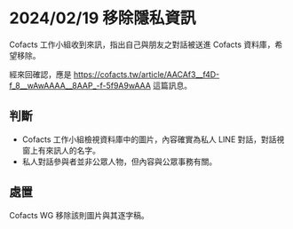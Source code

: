 # 2024/02/19 移除隱私資訊

Cofacts 工作小組收到來訊，指出自己與朋友之對話被送進 Cofacts 資料庫，希望移除。

經來回確認，應是 https://cofacts.tw/article/AACAf3__f4D-f_8__wAwAAAA__8AAP_-f-5f9A9wAAA 這篇訊息。 

## 判斷

- Cofacts 工作小組檢視資料庫中的圖片，內容確實為私人 LINE 對話，對話視窗上有來訊人的名字。
- 私人對話參與者並非公眾人物，但內容與公眾事務有關。

## 處置

Cofacts WG 移除該則圖片與其逐字稿。
